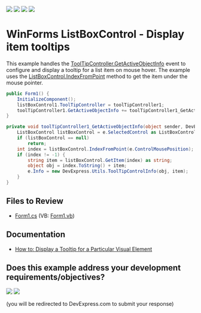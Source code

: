 <!-- default badges list -->
![](https://img.shields.io/endpoint?url=https://codecentral.devexpress.com/api/v1/VersionRange/128622331/13.1.4%2B)
[![](https://img.shields.io/badge/Open_in_DevExpress_Support_Center-FF7200?style=flat-square&logo=DevExpress&logoColor=white)](https://supportcenter.devexpress.com/ticket/details/E1195)
[![](https://img.shields.io/badge/📖_How_to_use_DevExpress_Examples-e9f6fc?style=flat-square)](https://docs.devexpress.com/GeneralInformation/403183)
[![](https://img.shields.io/badge/💬_Leave_Feedback-feecdd?style=flat-square)](#does-this-example-address-your-development-requirementsobjectives)
<!-- default badges end -->

# WinForms ListBoxControl - Display item tooltips

This example handles the [ToolTipController.GetActiveObjectInfo](https://docs.devexpress.com/WindowsForms/DevExpress.Utils.ToolTipController.GetActiveObjectInfo) event to configure and display a tooltip for a list item on mouse hover. The example uses the [ListBoxControl.IndexFromPoint](https://docs.devexpress.com/WindowsForms/DevExpress.XtraEditors.BaseListBoxControl.IndexFromPoint(System.Drawing.Point)) method to get the item under the mouse pointer.

```csharp
public Form1() {
    InitializeComponent();
    listBoxControl1.ToolTipController = toolTipController1;
    toolTipController1.GetActiveObjectInfo += toolTipController1_GetActiveObjectInfo;
}

private void toolTipController1_GetActiveObjectInfo(object sender, DevExpress.Utils.ToolTipControllerGetActiveObjectInfoEventArgs e) {
    ListBoxControl listBoxControl = e.SelectedControl as ListBoxControl;
    if (listBoxControl == null)
        return;
    int index = listBoxControl.IndexFromPoint(e.ControlMousePosition);
    if (index != -1) {
        string item = listBoxControl.GetItem(index) as string;
        object obj = index.ToString() + item;
        e.Info = new DevExpress.Utils.ToolTipControlInfo(obj, item);
    }
}
```


## Files to Review

* [Form1.cs](./CS/WindowsApplication45/Form1.cs) (VB: [Form1.vb](./VB/WindowsApplication45/Form1.vb))


## Documentation

* [How to: Display a Tooltip for a Particular Visual Element](https://docs.devexpress.com/WindowsForms/1964/common-features/tooltip-management/how-to-display-a-tooltip-for-a-particular-visual-element)
<!-- feedback -->
## Does this example address your development requirements/objectives?

[<img src="https://www.devexpress.com/support/examples/i/yes-button.svg"/>](https://www.devexpress.com/support/examples/survey.xml?utm_source=github&utm_campaign=winforms-listbox-show-item-tooltips&~~~was_helpful=yes) [<img src="https://www.devexpress.com/support/examples/i/no-button.svg"/>](https://www.devexpress.com/support/examples/survey.xml?utm_source=github&utm_campaign=winforms-listbox-show-item-tooltips&~~~was_helpful=no)

(you will be redirected to DevExpress.com to submit your response)
<!-- feedback end -->

